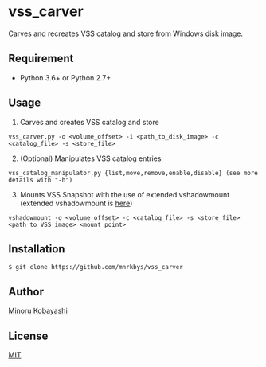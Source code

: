 # vss_carver
Carves and recreates VSS catalog and store from Windows disk image.

## Requirement
- Python 3.6+ or Python 2.7+

## Usage
1. Carves and creates VSS catalog and store
```
vss_carver.py -o <volume_offset> -i <path_to_disk_image> -c <catalog_file> -s <store_file>
```
2. (Optional) Manipulates VSS catalog entries
```
vss_catalog_manipulator.py {list,move,remove,enable,disable} (see more details with "-h")
```
3. Mounts VSS Snapshot with the use of extended vshadowmount (extended vshadowmount is [here](https://github.com/mnrkbys/vss_carver/tree/master/extended-libvshadow))
```
vshadowmount -o <volume_offset> -c <catalog_file> -s <store_file> <path_to_VSS_image> <mount_point>
```

## Installation
    $ git clone https://github.com/mnrkbys/vss_carver


## Author
[Minoru Kobayashi](https://twitter.com/unkn0wnbit)

## License
[MIT](http://opensource.org/licenses/mit-license.php)

